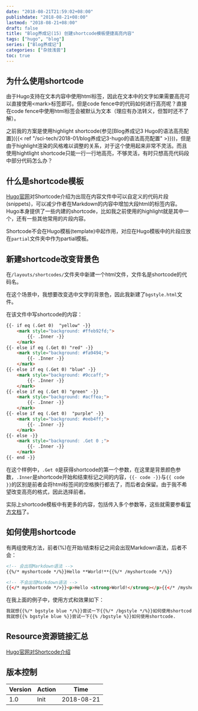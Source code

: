 ```yaml
---
date: "2018-08-21T21:59:02+08:00"
publishdate: "2018-08-21+08:00"
lastmod: "2018-08-21+08:00"
draft: false
title: "Blog养成记(15) 创建shortcode模板便捷高亮内容"
tags: ["hugo", "blog"]
series: ["Blog养成记"]
categories: ["杂技浅尝"]
toc: true
---
```


## 为什么使用shortcode

由于Hugo支持在文本内容中使用html标签，因此在文本中的文字如果需要高亮可以直接使用\<mark\>标签即可。但是code fence中的代码如何进行高亮呢？直接在code fence中使用html标签会被默认为文本（理应有办法转义，但暂时还不了解）。

之前我的方案是使用highlight shortcode(参见[Blog养成记3 Hugo的语法高亮配置]({{< ref "/sci-tech/2018-01/blog养成记3-hugo的语法高亮配置" >}}))，但是由于highlight渲染的风格难以调整的关系，对于这个使用起来非常不灵活。而且使用hightlight shortcode只能一行一行地高亮，不够灵活，有时只想高亮代码段中部分代码怎么办？

## 什么是shortcode模板

[Hugo官网](https://gohugo.io/content-management/shortcodes/)对Shortcode介绍为出现在内容文件中可以自定义的代码片段(snippets)，可以减少作者在Markdown的内容中增加大段html的标签内容。Hugo本身提供了一些内建的shortcode，比如我之前使用的highlight就是其中一个，还有一些其他常用的片段内容。

Shortcode不会在Hugo模板(template)中起作用，对应在Hugo模板中的片段应放在`partial`文件夹中作为partial模板。

## 新建shortcode改变背景色

在`/layouts/shortcodes/`文件夹中新建一个html文件，文件名是shortcode的代码名。

在这个场景中，我想要改变选中文字的背景色，因此我新建了`bgstyle.html`文件。

在该文件中写shortcode的内容：

```html
{{- if eq (.Get 0)  "yellow" -}}
    <mark style="background: #ffeb92fd;">
        {{- .Inner -}}
    </mark>
{{- else if eq (.Get 0) "red" -}}
    <mark style="background: #fa9494;">
        {{- .Inner -}}
    </mark>
{{- else if eq (.Get 0) "blue" -}}
    <mark style="background: #9ccaff;">
        {{- .Inner -}}
    </mark>
{{- else if eq (.Get 0) "green" -}}
    <mark style="background: #acffea;">
        {{- .Inner -}}
    </mark>
{{- else if eq (.Get 0)  "purple" -}}
    <mark style="background: #eeb4ff;">
        {{- .Inner -}}
    </mark>
{{- else -}}
    <mark style="background: .Get 0 ;">
        {{- .Inner -}}
    </mark>    
{{- end -}}
```

在这个样例中，`.Get 0`是获得shortcode的第一个参数，在这里是背景颜色参数，`.Inner`是shortcode开始和结束标记之间的内容，`{{- code -}}`与`{{ code }}`的区别是前者会将html标签间的空格换行都去了，而后者会保留。由于我不希望改变高亮的格式，因此选择前者。

实际上shortcode模板中有更多的内容，包括传入多个参数等，这些就需要参看[官方文档](https://gohugo.io/content-management/shortcodes/)了。

## 如何使用shortcode

有两组使用方法，前者(%)在开始/结束标记之间会出现Markdown语法，后者不会：

```html
<!-- 会出现Markdown语法 -->
{{%/* myshortcode */%}}Hello **World!**{{%/* /myshortcode */%}}

<!-- 不会出现Markdown语法 -->
{{</* myshortcode */>}}<p>Hello <strong>World!</strong></p>{{</* /myshortcode */>}}
```

在我上面的例子中，使用方式和效果如下：

```html
我就想{{%/* bgstyle blue */%}}尝试一下{{%/* /bgstyle */%}}如何使用shortcode.
我就想{{% bgstyle blue %}}尝试一下{{% /bgstyle %}}如何使用shortcode.
```

## Resource资源链接汇总

[Hugo官网对Shortcode介绍](https://gohugo.io/content-management/shortcodes/)  

## 版本控制

| Version | Action | Time       |
| ------- | ------ | ---------- |
| 1.0     | Init   | 2018-08-21 |
